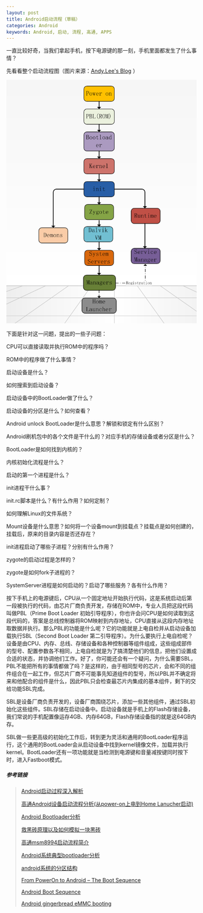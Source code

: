 ```yaml
---
layout: post
title: Android启动流程（草稿）
categories: Android
keywords: Android, 启动, 流程, 高通, APPS
---
```


一直比较好奇，当我们拿起手机，按下电源键的那一刻，手机里面都发生了什么事情？

先看看整个启动流程图（图片来源：[Andy.Lee's Blog](http://huaqianlee.github.io/2015/08/23/Android/%E9%AB%98%E9%80%9AAndroid%E8%AE%BE%E5%A4%87%E5%90%AF%E5%8A%A8%E6%B5%81%E7%A8%8B%E5%88%86%E6%9E%90-%E4%BB%8Epower-on%E4%B8%8A%E7%94%B5%E5%88%B0Home-Lanucher%E5%90%AF%E5%8A%A8/) ）

![](../images/2017-02-26-android_boot_flow/blogbootflow.png)

下面是针对这一问题，提出的一些子问题：

CPU可以直接读取并执行ROM中的程序吗？

ROM中的程序做了什么事情？

启动设备是什么？

如何搜索到启动设备？

启动设备中的BootLoader做了什么？

启动设备的分区是什么？如何查看？

Android unlock BootLoader是什么意思？解锁和锁定有什么区别？

Android刷机包中的各个文件是干什么的？对应手机的存储设备或者分区是什么？

BootLoader是如何找到内核的？

内核初始化流程是什么？

启动的第一个进程是什么？

init进程干什么事？

init.rc脚本是什么？有什么作用？如何定制？

如何理解Linux的文件系统？

Mount设备是什么意思？如何将一个设备mount到挂载点？挂载点是如何创建的，挂载后，原来的目录内容是否还存在？

init进程启动了哪些子进程？分别有什么作用？

zygote的启动过程是怎样的？

zygote是如何fork子进程的？

SystemServer进程是如何启动的？启动了哪些服务？各有什么作用？



按下手机上的电源键后，CPU从一个固定地址开始执行代码，这是系统启动后第一段被执行的代码，由芯片厂商负责开发，存储在ROM中，专业人员把这段代码叫做PBL（Prime Boot Loader 初始引导程序），你也许会问CPU是如何读取到这段代码的，答案是总线控制器将ROM映射到内存地址，CPU直接从这段内存地址取数据并执行。那么PBL的功能是什么呢？它的功能就是上电自检并从启动设备加载执行SBL（Second Boot Loader 第二引导程序）。为什么要执行上电自检呢？设备是由CPU、内存、总线、存储设备和各种控制器等组件组成，这些组成部件的型号、配置参数各不相同，上电自检就是为了搞清楚他们的信息，把他们设置成合适的状态，并协调他们工作。好了，你可能还会有一个疑问，为什么需要SBL，PBL不能把所有的事情都做了吗？是这样的，由于相同型号的芯片，会和不同的组件组合在一起工作，但芯片厂商不可能事先知道组件的型号，所以PBL并不确定将来和他配合的组件是什么，因此PBL只会检查最芯片内集成的基本组件，剩下的交给功能SBL完成。

SBL是设备厂商负责开发的，设备厂商围绕芯片，添加一些其他组件，通过SBL初始化这些组件。SBL存储在启动设备中。启动设备就是手机上的Flash存储设备，我们常说的手机配置像运存4GB、内存64GB，Flash存储设备指的就是这64GB内存。

SBL做一些更高级的初始化工作后，转到更为灵活和通用的BootLoader程序运行，这个通用的BootLoader会从启动设备中找到kernel镜像文件，加载并执行kernel。BootLoader还有一项功能就是当检测到电源键和音量减按键同时按下时，进入Fastboot模式。



##### 参考链接

> [Android启动过程深入解析](http://blog.jobbole.com/67931/)
>
> [高通Android设备启动流程分析(从power-on上电到Home Lanucher启动)](http://huaqianlee.github.io/2015/08/23/Android/%E9%AB%98%E9%80%9AAndroid%E8%AE%BE%E5%A4%87%E5%90%AF%E5%8A%A8%E6%B5%81%E7%A8%8B%E5%88%86%E6%9E%90-%E4%BB%8Epower-on%E4%B8%8A%E7%94%B5%E5%88%B0Home-Lanucher%E5%90%AF%E5%8A%A8/)
>
> [Android Bootloader分析](http://www.tuicool.com/articles/M7v6nuN)
>
> [救黑砖原理以及如何模拟一块黑砖](http://www.oneplusbbs.com/thread-673966-1-1.html)
>
> [高通msm8994启动流程简介](http://blog.csdn.net/finewind/article/details/46469645)
>
> [Android系统典型bootloader分析](https://security.tencent.com/index.php/blog/msg/38)
>
> [android系统的分区结构](http://blog.csdn.net/anseven/article/details/38780205)
>
> [From PowerOn to Android – The Boot Sequence](https://javigon.com/2012/08/24/from-poweron-to-android-the-boot-sequence/)
>
> [Android Boot Sequence](http://learnlinuxconcepts.blogspot.com/2014/02/android-boot-sequence.html)
>
> [Android gingerbread eMMC booting](http://processors.wiki.ti.com/index.php/Android_gingerbread_eMMC_booting)